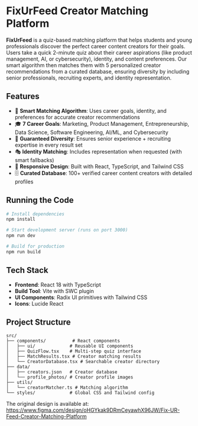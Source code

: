 # FixUrFeed Creator Matching Platform

**FixUrFeed** is a quiz-based matching platform that helps students and young professionals discover the perfect career content creators for their goals. Users take a quick 2-minute quiz about their career aspirations (like product management, AI, or cybersecurity), identity, and content preferences. Our smart algorithm then matches them with 5 personalized creator recommendations from a curated database, ensuring diversity by including senior professionals, recruiting experts, and identity representation.

## Features

- 🎯 **Smart Matching Algorithm**: Uses career goals, identity, and preferences for accurate creator recommendations
- 🎓 **7 Career Goals**: Marketing, Product Management, Entrepreneurship, Data Science, Software Engineering, AI/ML, and Cybersecurity
- 👥 **Guaranteed Diversity**: Ensures senior experience + recruiting expertise in every result set
- 🎭 **Identity Matching**: Includes representation when requested (with smart fallbacks)
- 📱 **Responsive Design**: Built with React, TypeScript, and Tailwind CSS
- 🗄️ **Curated Database**: 100+ verified career content creators with detailed profiles

## Running the Code

```bash
# Install dependencies
npm install

# Start development server (runs on port 3000)
npm run dev

# Build for production
npm run build
```

## Tech Stack

- **Frontend**: React 18 with TypeScript
- **Build Tool**: Vite with SWC plugin
- **UI Components**: Radix UI primitives with Tailwind CSS
- **Icons**: Lucide React

## Project Structure

```
src/
├── components/          # React components
│   ├── ui/             # Reusable UI components
│   ├── QuizFlow.tsx    # Multi-step quiz interface  
│   ├── MatchResults.tsx # Creator matching results
│   └── CreatorDatabase.tsx # Searchable creator directory
├── data/
│   ├── creators.json   # Creator database
│   └── profile_photos/ # Creator profile images
├── utils/
│   └── creatorMatcher.ts # Matching algorithm
└── styles/             # Global CSS and Tailwind config
```

The original design is available at: https://www.figma.com/design/oHGYkak9DRmCeyawhX96JW/Fix-UR-Feed-Creator-Matching-Platform
